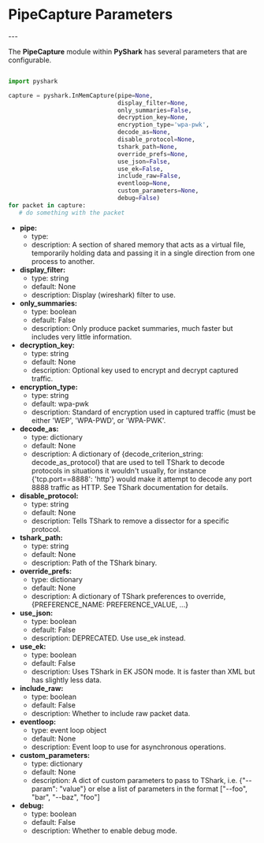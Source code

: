 <h1> <strong>PipeCapture Parameters</strong> </h1>
---

<p align="justify"> 

The <strong>PipeCapture</strong> module within <strong>PyShark</strong> has several parameters that are configurable.  
</p>


```python

import pyshark

capture = pyshark.InMemCapture(pipe=None, 
	                           display_filter=None, 
	                           only_summaries=False,
	                           decryption_key=None, 
	                           encryption_type='wpa-pwk', 
	                           decode_as=None,
	                           disable_protocol=None, 
	                           tshark_path=None, 
	                           override_prefs=None, 
	                           use_json=False, 
	                           use_ek=False,
	                           include_raw=False, 
	                           eventloop=None, 
	                           custom_parameters=None,
	                           debug=False)
for packet in capture:
   # do something with the packet

```

<ul>

<li><strong>pipe:</strong>
	<ul>
		<li>type:</li> 
		<li>description: A section of shared memory that acts as a virtual file, temporarily holding data and passing it in a single direction from one process to another.</li>  
</ul>
</li>


<li><strong>display_filter:</strong>
	<ul>
		<li>type: string</li> 
		<li>default: None</li>
		<li>description: Display (wireshark) filter to use.</li> 
</ul>
</li>

<li><strong>only_summaries:</strong>
	<ul>
		<li>type: boolean</li>
		<li>default: False</li>
		<li>description: Only produce packet summaries, much faster but includes very little information.</li>  
</ul>
</li>

<li><strong>decryption_key:</strong>
	<ul>
		<li>type: string</li> 
		<li>default: None</li>
		<li>description: Optional key used to encrypt and decrypt captured traffic.</li>  
</ul>
</li>

<li><strong>encryption_type:</strong>
	<ul>
		<li>type: string</li> 
		<li>default: wpa-pwk</li>
		<li>description: Standard of encryption used in captured traffic (must be either 'WEP', 'WPA-PWD', or 'WPA-PWK'.</li>  
</ul>
</li>

<li><strong>decode_as:</strong>
	<ul>
		<li>type: dictionary</li> 
		<li>default: None</li>
		<li>description: A dictionary of {decode_criterion_string: decode_as_protocol} that are used to tell TShark
        to decode protocols in situations it wouldn't usually, for instance {'tcp.port==8888': 'http'} would make
        it attempt to decode any port 8888 traffic as HTTP. See TShark documentation for details.</li>  
</ul>
</li>

<li><strong>disable_protocol:</strong>
	<ul>
		<li>type: string</li> 
		<li>default: None</li>
		<li>description: Tells TShark to remove a dissector for a specific protocol.</li>  
</ul>
</li>

<li><strong>tshark_path:</strong>
	<ul>
		<li>type: string</li> 
		<li>default: None</li>
		<li>description: Path of the TShark binary.</li>  
</ul>
</li>

<li><strong>override_prefs:</strong>
	<ul>
		<li>type: dictionary</li> 
		<li>default: None</li>
		<li>description: A dictionary of TShark preferences to override, {PREFERENCE_NAME: PREFERENCE_VALUE, ...}</li>  
</ul>
</li>

<li><strong>use_json:</strong>
	<ul>
		<li>type: boolean</li> 
		<li>default: False</li>
		<li>description: DEPRECATED. Use use_ek instead.</li>  
</ul>
</li>

<li><strong>use_ek:</strong>
	<ul>
		<li>type: boolean</li> 
		<li>default: False</li>
		<li>description: Uses TShark in EK JSON mode. It is faster than XML but has slightly less data.</li>  
</ul>
</li>

<li><strong>include_raw:</strong>
	<ul>
		<li>type: boolean</li> 
		<li>default: False</li>
		<li>description: Whether to include raw packet data.</li>  
</ul>
</li>

<li><strong>eventloop:</strong>
	<ul>
		<li>type: event loop object</li> 
		<li>default: None</li>
		<li>description: Event loop to use for asynchronous operations.</li>  
</ul>
</li>

<li><strong>custom_parameters:</strong>
	<ul>
		<li>type: dictionary</li> 
		<li>default: None</li>
		<li>description: A dict of custom parameters to pass to TShark, i.e. {"--param": "value"} or
        else a list of parameters in the format ["--foo", "bar", "--baz", "foo"]</li>  
</ul>
</li>

<li><strong>debug:</strong>
	<ul>
		<li>type: boolean</li> 
		<li>default: False</li>
		<li>description: Whether to enable debug mode.</li>  
</ul>
</li>

</ul>













